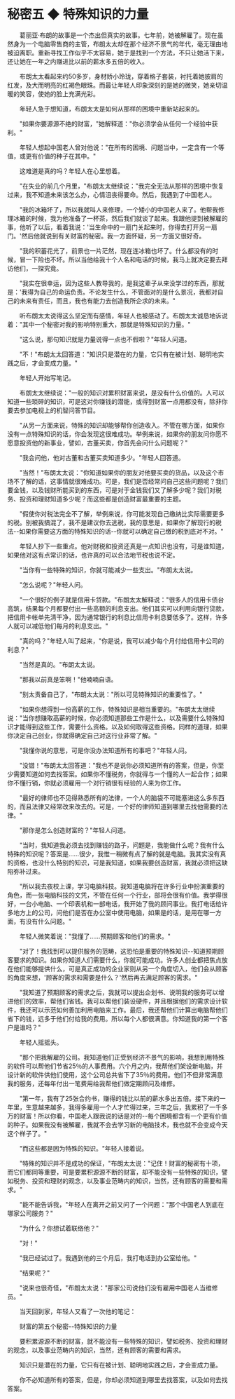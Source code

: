 # 秘密五 ◆ 特殊知识的力量
  
 
　　葛丽亚·布朗的故事是一个杰出但真实的故事。七年前，她被解雇了。现在虽然身为一个电脑零售商的主管，布朗太太却在那个经济不景气的年代，毫无理由地被迫离职。重新寻找工作似乎不太容易，她于是找到一个方法，不只让她活下来，还让她在一年之内赚进比以前的薪水多五倍的收入。
 
　　布朗太太看起来约50多岁，身材娇小玲珑，穿着格子套装，衬托着她披肩的红发，及大而明亮的红褐色眼珠。而最让年轻人印象深刻的是她的微笑，她亲切温暖的笑容，使她的脸上充满光彩。
 
　　年轻人急于想知道，布朗太太是如何从那样的困境中重新站起来的。
 
　　"如果你要源源不绝的财富，"她解释道："你必须学会从任何一个经验中获利。"
 
　　年轻人想起中国老人曾对他说："在所有的困境、问题当中，一定含有一个等值，或更有价值的种子在其中。"
 
　　这难道是真的吗？年轻人在心里想着。
 
　　"在失业的前几个月里，"布朗太太继续说："我完全无法从那样的困境中恢复过来，我不知道未来该怎么办，心情沮丧得要命。然后，我遇到了中国老人。
 
　　"我的冰箱坏了，所以我就叫人来修理，一个矮小的中国老人来了。他帮我修理冰箱的时候，我为他准备了一杯茶，然后我们就谈了起来。我跟他提到被解雇的事，他听了以后，看着我说：'当生命中的一扇门关起来时，你得去打开另一扇门。'然后他就说到有关财富的秘密。我一方面怀疑，另一方面又很好奇。 
 
　　"我的积蓄花光了，前景也一片茫然，现在连冰箱也坏了。什么都没有的时候，冒一下险也不坏。所以当他给我十个人名和电话的时候，我马上就决定要去拜访他们，一探究竟。
 
　　"我实在很幸运，因为这些人教导我的，是我这辈子从来没学过的东西，那就是：'我得为自己的命运负责。不论发生什么，不管面对的是什么景况，我都对自己的未来有责任，而且，我也有能力去创造我所企求的未来。"
 
　　听布朗太太说得这么坚定而有感情，年轻人也被感动了。布朗太太诚恳地诉说着："其中一个秘密对我的影响特别重大，那就是特殊知识的力量。"
 
　　"这么说，那句知识就是力量说得一点也不假啦？"年轻人问道。
 
　　"不！"布朗太太回答道："知识只是潜在的力量，它只有在被计划、聪明地实践之后，才会变成力量。"
 
　　年轻人开始写笔记。
 
　　布朗太太继续说："一般的知识对累积财富来说，是没有什么价值的。人可以知道一些琐碎的知识，可是这对你赚钱的潜能，或得到财富一点用都没有，除非你要去参加电视上的机智问答节目。
 
　　"从另一方面来说，特殊的知识却能够帮你创造收入。不管在哪方面，如果你没有一点特殊知识的话，你会发现这很难成功。举例来说，如果你的朋友问你愿不愿意投资他的新事业，譬如，古董买卖，你首先会问什么问题呢？"
 
　　"我会问他，他对古董和古董买卖知道多少。"年轻人回答道。
 
　　"当然！"布朗太太说："你知道如果你的朋友对他要买卖的货品，以及这个市场不了解的话，这事情就很难成功。可是，我们是否经常问自己这些问题呢？我们要金钱，以及钱财所能买到的东西，可是对于金钱我们又了解多少呢？我们对税务、投资和理财知道多少呢？而这些都是创造财富最重要的主题。
 
　　"假使你对税法完全不了解，举例来说，你可能发现自己缴纳比实际需要更多的税。别被我搞混了，我不是建议你去逃税，我的意思是，如果你了解现行的税法--如果你需要这方面的特殊知识的话--你就可以确定自己缴的税到底对不对。"
 
　　年轻人抄下一些重点。他对财税和投资还真是一点知识也没有，可是谁知道，如果他对这有点常识的话，也许真的可以合法地节税也说不定。
 
　　"当你有一些特殊的知识，你就可能减少一些支出。"布朗太太说。
 
　　"怎么说呢？"年轻人问。
 
　　"一个很好的例子就是信用卡贷款。"布朗太太解释说："很多人的信用卡债台高筑，结果每个月都要付出一些高额的利息支出。他们其实可以利用向银行贷款，把信用卡帐单先清干净，因为通常银行的利息比信用卡利息要低多了。这样，许多人就可以减低他们每月的利息支出。"
 
　　"真的吗？"年轻人叫了起来，"你是说，我可以减少每个月付给信用卡公司的利息？"
 
　　"当然是真的。"布朗太太说。
 
　　"那我以前真是笨啊！"他喃喃自语。
 
　　"别太责备自己了，"布朗太太说："所以可见特殊知识的重要性了。"
 
　　"如果你想得到一份高薪的工作，特殊知识是相当重要的。"布朗太太继续说："当你想赚取高薪的时候，你必须知道那些工作是什么，以及需要什么特殊知识才能得到这些工作，需要什么资格。以及如何取得这些资格。同样的道理，如果你决定自己创业，你就得确定自己对这行业非常了解。"
 
　　"我懂你说的意思，可是你没办法知道所有的事吧？"年轻人问。
 
　　"没错！"布朗太太回答道："我也不是说你必须知道所有的答案，但是，你至少需要知道如何去找答案。如果你不懂税务，你就得与一个懂的人一起合作；如果你不懂行销，你就必须雇用一个对行销很有经验的人来为你工作。
 
　　"最好的律师也不见得熟悉所有的法律，一个人的脑袋不可能塞进这么多东西的，而且法律又经常改来改去的。可是，一个好的律师知道到哪里去找他需要的法律。"
 
　　"那你是怎么创造财富的？"年轻人问道。
 
　　"当时，我知道我必须去找到赚钱的路子，问题是，我能做什么呢？我有什么特殊的知识呢？答案是……很少，我惟一稍微有点了解的就是电脑。我其实没有真的资格，也没什么特别的知识，可是我知道，如果我要创造财富，我就必须把这缺陷弥补过来。
 
　　"所以我去夜校上课，学习电脑科技。我知道电脑将在许多行业中扮演重要的角色，而一张电脑科技的文凭，不管在任何一个行业，部将会很有价值。我学得很好，一台小电脑、一个印表机和一部电话，我开始了我的顾问事业。我打电话给许多地方上的公司，问他们是否在办公室中使用电脑，如果是的话，是用在哪一方面，有没有什么问题。"
 
　　年轻人微笑着说："我懂了……预期顾客和他们的需求。"
 
　　"对了！我找到可以提供服务的范畴，这恐怕是重要的特殊知识--知道预期顾客要求的知识。如果你知道人们需要什么，你就可能成功。许多人创业都把焦点放在他们能够提供什么，可是真正成功的企业家则从另一个角度切入，他们会从顾客的角度来想，'顾客的需求和需要是什么？'然后再去满足顾客的需求。"
 
　　"我知道了预期顾客的需求之后，我就可以提出企划书、说明我的服务可以增进他们的效率，帮他们省钱。我可以帮他们装设硬件，并且根据他们的需求设计软件，我还可以示范如何善加利用电脑来工作。最后，我还帮他们计算出电脑帮他们省下的钱，远多于他们付给我的费用。所以每个人都很满意。你知道我的第一个客户是谁吗？"
 
　　年轻人摇摇头。
 
　　"那个把我解雇的公司。我知道他们正受到经济不景气的影响，我想到用特殊的软件可以帮他们节省25％的人事费用。六个月之内，我帮他们架设新电脑，并设计新的软件供他们使用，这个公司总共省下了35％的费用。他们不但非常满意我的服务，还每年付出一笔费用给我帮他们做定期顾问及维修。
 
　　"第一年，我有了25张合约书，赚得的钱比以前的薪水多出五倍。接下来的一年里，生意越来越多，我得多雇用一个人才忙得过来，三年之后，我累积了一千多万的财富！所以你看，中国老人跟我说的话是对的--每个困境都含有一个更有价值的种子。如果我没有被解雇，我就不会去学习新的电脑技术，我也就不会变成今天这个样子了。"
 
　　"而这些都是因为特殊的知识。"年轻人接着说。
 
　　"特殊的知识并不是成功的保证，"布朗太太说："记住！财富的秘密有十项，而它们都同等重要，可是要累积源源不断的财富，却不能没有一些特殊的知识，譬如税务、投资和理财的观念，以及事业范畴内的知识，当然，还有顾客的需要和需求。"
 
　　"能不能告诉我，"年轻人在离开之前又问了一个问题："那个中国老人到底在哪家公司服务？"
 
　　"为什么？你想试着联络他？"
 
　　"对！"
 
　　"我已经试过了。我遇到他的三个月后，我打电话到办公室给他。"
 
　　"结果呢？"
 
　　"说来也很奇怪，"布朗太太说："那家公司说他们没有雇用中国老人当维修员。"
 
　　当天回到家，年轻人又看了一次他的笔记：
 
　　财富的第五个秘密--特殊知识的力量
 
　　要积累源源不断的财富，就不能没有一些特殊的知识，譬如税务、投资和理财的观念，以及事业范畴内的知识，当然，还有顾客的需要和需求。
 
　　知识只是潜在的力量，它只有在被计划、聪明地实践之后，才会变成力量。
 
　　你不必知道所有的答案，但是，你却必须知道到哪里去找答案，以及如何去找答案。
  